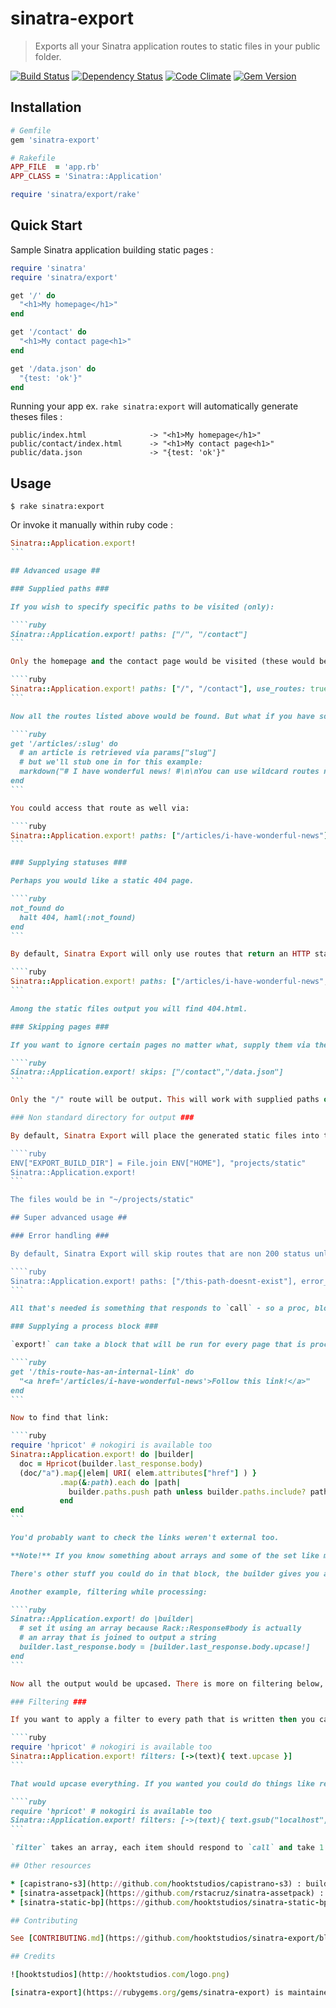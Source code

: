 # sinatra-export

> Exports all your Sinatra application routes to static files in your public folder.

[![Build Status](https://travis-ci.org/hooktstudios/sinatra-export.png?branch=master)](https://travis-ci.org/hooktstudios/sinatra-export)
[![Dependency Status](https://gemnasium.com/hooktstudios/sinatra-export.png)](https://gemnasium.com/hooktstudios/sinatra-export)
[![Code Climate](https://codeclimate.com/github/hooktstudios/sinatra-export.png)](https://codeclimate.com/github/hooktstudios/sinatra-export)
[![Gem Version](https://badge.fury.io/rb/sinatra-export.png)](https://rubygems.org/gems/sinatra-export)

## Installation

```ruby
# Gemfile
gem 'sinatra-export'
```

```ruby
# Rakefile
APP_FILE  = 'app.rb'
APP_CLASS = 'Sinatra::Application'

require 'sinatra/export/rake'
```

## Quick Start

Sample Sinatra application building static pages :

```ruby
require 'sinatra'
require 'sinatra/export'

get '/' do
  "<h1>My homepage</h1>"
end

get '/contact' do
  "<h1>My contact page<h1>"
end

get '/data.json' do
  "{test: 'ok'}"
end
```

Running your app ex. `rake sinatra:export` will automatically generate theses files :

    public/index.html              -> "<h1>My homepage</h1>"
    public/contact/index.html      -> "<h1>My contact page<h1>"
    public/data.json               -> "{test: 'ok'}"

## Usage

    $ rake sinatra:export

Or invoke it manually within ruby code :

````ruby
Sinatra::Application.export!
```

## Advanced usage ##

### Supplied paths ###

If you wish to specify specific paths to be visited (only):

````ruby
Sinatra::Application.export! paths: ["/", "/contact"]
```

Only the homepage and the contact page would be visited (these would be visited anyway, but lets start off simple!) If you wanted the paths you specify *and* any paths that Sinatra::AdvancedRoutes can find then you could use:

````ruby
Sinatra::Application.export! paths: ["/", "/contact"], use_routes: true
```

Now all the routes listed above would be found. But what if you have some routes with wildcards or named captures?

````ruby
get '/articles/:slug' do
  # an article is retrieved via params["slug"]
  # but we'll stub one in for this example:
  markdown("# I have wonderful news! #\n\nYou can use wildcard routes now.\n")
end
```

You could access that route as well via:

````ruby
Sinatra::Application.export! paths: ["/articles/i-have-wonderful-news"], use_routes: true
```

### Supplying statuses ###

Perhaps you would like a static 404 page.

````ruby
not_found do
  halt 404, haml(:not_found)
end
```

By default, Sinatra Export will only use routes that return an HTTP status code of 200. If you want non 200 pages then supply the path with the expected status in an array, for example:

````ruby
Sinatra::Application.export! paths: ["/articles/i-have-wonderful-news",["/404.html",400]], use_routes: true
```

Among the static files output you will find 404.html.

### Skipping pages ###

If you want to ignore certain pages no matter what, supply them via the `skip` keyword in a list:

````ruby
Sinatra::Application.export! skips: ["/contact","/data.json"]
```

Only the "/" route will be output. This will work with supplied paths or routes found via `use_routes`.

### Non standard directory for output ###

By default, Sinatra Export will place the generated static files into the Sinatra app's public folder. If you want to put them somewhere else then you can use the `EXPORT_BUILD_DIR` environment variable. For example:

````ruby
ENV["EXPORT_BUILD_DIR"] = File.join ENV["HOME"], "projects/static"
Sinatra::Application.export!
```

The files would be in "~/projects/static"

## Super advanced usage ##

### Error handling ###

By default, Sinatra Export will skip routes that are non 200 status unless you supply the expected status for a page. When it hits an unexpected status it will output an error in red text to the terminal and continue processing. If you want to change this, you can supply your own error handler. For example, to stop processing when you hit an unexpected status code:

````ruby
Sinatra::Application.export! paths: ["/this-path-doesnt-exist"], error_handler: ->(desc){ fail "Didn't expect that! #{desc}" }
```

All that's needed is something that responds to `call` - so a proc, block or lambda - that takes 1 argument, a description string of the error.

### Supplying a process block ###

`export!` can take a block that will be run for every page that is processed. Inside the block, and instance of the `Builder` class (the one that does all the work, see the API docs via `rake yard` for more) will be accessible. For example, let's add a path during the processing:

````ruby
get '/this-route-has-an-internal-link' do
  "<a href='/articles/i-have-wonderful-news'>Follow this link!</a>"
end
```

Now to find that link:

````ruby
require 'hpricot' # nokogiri is available too
Sinatra::Application.export! do |builder|
  doc = Hpricot(builder.last_response.body)
  (doc/"a").map{|elem| URI( elem.attributes["href"] ) }
           .map(&:path).each do |path|
             builder.paths.push path unless builder.paths.include? path
           end
end
```

You'd probably want to check the links weren't external too.

**Note!** If you know something about arrays and some of the set like methods available then you'll think that the last block given to each could've been made shorter by using `|=` instead of `push` with `unless`. Be warned that under the hood the Builder is using an Enumerator to check each of the `paths`, and by using `|=` the paths will somehow become disassociated with the enumerator and your work will be in vain!

There's other stuff you could do in that block, the builder gives you access to `paths`, `skips` (both read/write); `visited` (a list of the paths visited so far), `errored` (a list of the paths that have called the error handler), the `last_path` (which inside the block will be the current path) and the `last_response`, so you can access things like the `last_response.status` and `last_response.body`.

Another example, filtering while processing:

````ruby
Sinatra::Application.export! do |builder|
  # set it using an array because Rack::Response#body is actually
  # an array that is joined to output a string
  builder.last_response.body = [builder.last_response.body.upcase!]
end
```

Now all the output would be upcased. There is more on filtering below, but as you can see, you can process things on the fly.

### Filtering ###

If you want to apply a filter to every path that is written then you can supply those via the `filters` keyword:

````ruby
require 'hpricot' # nokogiri is available too
Sinatra::Application.export! filters: [->(text){ text.upcase }]
```

That would upcase everything. If you wanted you could do things like remove mentions of "localhost" or whatever.

````ruby
require 'hpricot' # nokogiri is available too
Sinatra::Application.export! filters: [->(text){ text.gsub("localhost", "example.org" }, ->(text){ text.gsub("http://", "https://" }]
```

`filter` takes an array, each item should respond to `call` and take 1 argument, the text to be filtered. Each filter will be applied in the order of the array.

## Other resources

* [capistrano-s3](http://github.com/hooktstudios/capistrano-s3) : build and deploy a static website to Amazon S3
* [sinatra-assetpack](https://github.com/rstacruz/sinatra-assetpack) : package your assets transparently in Sinatra
* [sinatra-static-bp](https://github.com/hooktstudios/sinatra-static-bp) : boilerplate to setup complete static website

## Contributing

See [CONTRIBUTING.md](https://github.com/hooktstudios/sinatra-export/blob/master/CONTRIBUTING.md) for more details on contributing and running test.

## Credits

![hooktstudios](http://hooktstudios.com/logo.png)

[sinatra-export](https://rubygems.org/gems/sinatra-export) is maintained and funded by [hooktstudios](https://github.com/hooktstudios)

